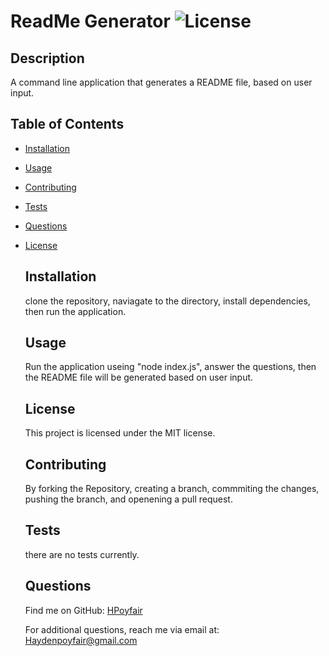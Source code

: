 # ReadMe Generator    ![License](https://img.shields.io/badge/license-MIT-blue.svg)
  
  ## Description
  A command line application that generates a README file, based on user input.
  
  ## Table of Contents
  * [Installation](#installation)
  * [Usage](#usage)
  * [Contributing](#contributing)
  * [Tests](#tests)
  * [Questions](#questions)
  
* [License](#license)
  
  ## Installation
  clone the repository, naviagate to the directory, install dependencies, then run the application.
  
  ## Usage
  Run the application useing "node index.js", answer the questions, then the README file will be generated based on user input.
  
  ## License
  
  This project is licensed under the MIT license.
  
  ## Contributing
  By forking the Repository, creating a branch, commmiting the changes, pushing the branch, and openening a pull request.
  
  ## Tests
  there are no tests currently.
  
  ## Questions
  Find me on GitHub: [HPoyfair](https://github.com/HPoyfair)
  
  For additional questions, reach me via email at: Haydenpoyfair@gmail.com
  
  